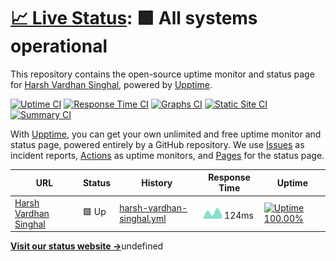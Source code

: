 # [📈 Live Status](https://harsh778.github.io/harshsinghal.me-status): <!--live status--> **🟩 All systems operational**

This repository contains the open-source uptime monitor and status page for [Harsh Vardhan Singhal](https://harshsinghal.me), powered by [Upptime](https://github.com/upptime/upptime).

[![Uptime CI](https://github.com/koj-co/upptime/workflows/Uptime%20CI/badge.svg)](https://github.com/koj-co/upptime/actions?query=workflow%3A%22Uptime+CI%22)
[![Response Time CI](https://github.com/koj-co/upptime/workflows/Response%20Time%20CI/badge.svg)](https://github.com/koj-co/upptime/actions?query=workflow%3A%22Response+Time+CI%22)
[![Graphs CI](https://github.com/koj-co/upptime/workflows/Graphs%20CI/badge.svg)](https://github.com/koj-co/upptime/actions?query=workflow%3A%22Graphs+CI%22)
[![Static Site CI](https://github.com/koj-co/upptime/workflows/Static%20Site%20CI/badge.svg)](https://github.com/koj-co/upptime/actions?query=workflow%3A%22Static+Site+CI%22)
[![Summary CI](https://github.com/koj-co/upptime/workflows/Summary%20CI/badge.svg)](https://github.com/koj-co/upptime/actions?query=workflow%3A%22Summary+CI%22)

With [Upptime](https://upptime.js.org), you can get your own unlimited and free uptime monitor and status page, powered entirely by a GitHub repository. We use [Issues](https://github.com/harsh778/harshsinghal.me-status/issues) as incident reports, [Actions](https://github.com/harsh778/harshsinghal.me-status/actions) as uptime monitors, and [Pages](https://harsh778.github.io/harshsinghal.me-status) for the status page.

<!--start: status pages-->
<!-- This summary is generated by Upptime (https://github.com/upptime/upptime) -->
<!-- Do not edit this manually, your changes will be overwritten -->

| URL                                              | Status | History                                                                                                                          | Response Time                                                                              | Uptime                                                                                                                                                                                                                                                                     |
| ------------------------------------------------ | ------ | -------------------------------------------------------------------------------------------------------------------------------- | ------------------------------------------------------------------------------------------ | -------------------------------------------------------------------------------------------------------------------------------------------------------------------------------------------------------------------------------------------------------------------------- |
| [Harsh Vardhan Singhal](https://harshsinghal.me) | 🟩 Up  | [harsh-vardhan-singhal.yml](https://github.com/harsh778/harshsinghal.me-status/commits/master/history/harsh-vardhan-singhal.yml) | <img alt="Response time graph" src="./graphs/harsh-vardhan-singhal.png" height="20"> 124ms | [![Uptime 100.00%](https://img.shields.io/endpoint?url=https%3A%2F%2Fraw.githubusercontent.com%2Fharsh778%2Fharshsinghal.me-status%2Fmaster%2Fapi%2Fharsh-vardhan-singhal%2Fuptime.json)](https://harsh778.github.io/harshsinghal.me-status/history/harsh-vardhan-singhal) |

<!--end: status pages-->

[**Visit our status website →**](https://harsh778.github.io/harshsinghal.me-status)undefined

